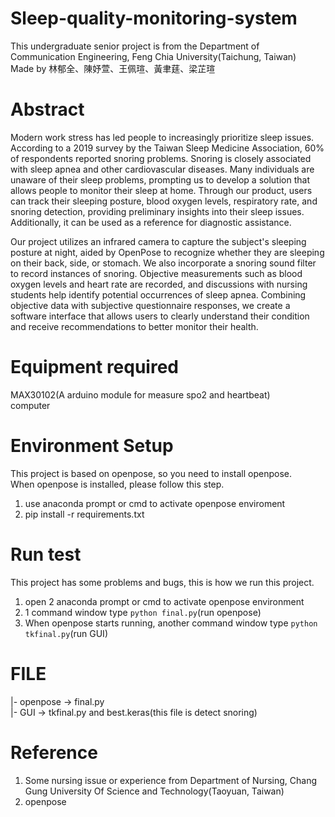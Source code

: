 # Sleep-quality-monitoring-system

This undergraduate senior project is from the Department of Communication Engineering, Feng Chia University(Taichung, Taiwan)  
Made by 林郁全、陳妤萱、王佩瑄、黃聿莛、梁芷瑄  

# Abstract  
Modern work stress has led people to increasingly prioritize sleep issues. According to a 2019 survey by the Taiwan Sleep Medicine Association, 60% of respondents reported snoring problems. Snoring is closely associated with sleep apnea and other cardiovascular diseases. Many individuals are unaware of their sleep problems, prompting us to develop a solution that allows people to monitor their sleep at home. Through our product, users can track their sleeping posture, blood oxygen levels, respiratory rate, and snoring detection, providing preliminary insights into their sleep issues. Additionally, it can be used as a reference for diagnostic assistance.

Our project utilizes an infrared camera to capture the subject's sleeping posture at night, aided by OpenPose to recognize whether they are sleeping on their back, side, or stomach. We also incorporate a snoring sound filter to record instances of snoring. Objective measurements such as blood oxygen levels and heart rate are recorded, and discussions with nursing students help identify potential occurrences of sleep apnea. Combining objective data with subjective questionnaire responses, we create a software interface that allows users to clearly understand their condition and receive recommendations to better monitor their health.  
# Equipment required  
  MAX30102(A arduino module for measure spo2 and heartbeat)  
  computer  
# Environment Setup  
  This project is based on openpose, so you need to install openpose.  
  When openpose is installed, please follow this step.  
  1. use anaconda prompt or cmd to activate openpose enviroment
  2. pip install -r requirements.txt

# Run test  
  This project has some problems and bugs, this is how we run this project.  
  1. open 2 anaconda prompt or cmd to activate openpose environment
  2. 1 command window type `python final.py`(run openpose)
  3. When openpose starts running, another command window type `python tkfinal.py`(run GUI)

# FILE
  |- openpose -> final.py  
  |- GUI -> tkfinal.py and best.keras(this file is detect snoring)  
  
# Reference  
  1. Some nursing issue or experience from Department of Nursing, Chang Gung University Of Science and Technology(Taoyuan, Taiwan)  
  2. openpose  
